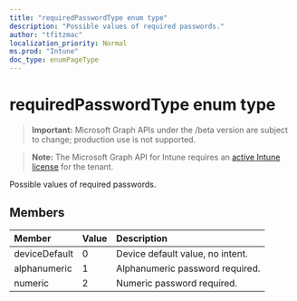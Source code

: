 ```yaml
---
title: "requiredPasswordType enum type"
description: "Possible values of required passwords."
author: "tfitzmac"
localization_priority: Normal
ms.prod: "Intune"
doc_type: enumPageType
---
```


# requiredPasswordType enum type

> **Important:** Microsoft Graph APIs under the /beta version are subject to change; production use is not supported.

> **Note:** The Microsoft Graph API for Intune requires an [active Intune license](https://go.microsoft.com/fwlink/?linkid=839381) for the tenant.

Possible values of required passwords.

## Members
|Member|Value|Description|
|:---|:---|:---|
|deviceDefault|0|Device default value, no intent.|
|alphanumeric|1|Alphanumeric password required.|
|numeric|2|Numeric password required.|




